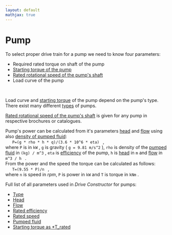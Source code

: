 ```yaml
---
layout: default
mathjax: true
---
```

# Pump

To select proper drive train for a pump we need to know four parameters:

* Required rated torque on shaft of the pump
* [Starting torque of the pump](startingTorque.html)
* [Rated rotational speed of the pump's shaft](ratedSpeed.html)
* Load curve of the pump
<br>

Load curve and [starting torque](startingTorque.html) of the pump depend on the pump's type. There exist many different [types](type.html) of pumps. 
<br>

[Rated rotational speed of the pump's shaft](ratedSpeed.html) is given for any pump in respective  brochures or catalogues. 
<br>

Pump's power can be calculated from it's parameters [head](head.html) and [flow](flow.html) using also [density of pumped fluid](fluidDensity.html):
<br>
` 	
  P=(g * rho * h * q)/(3.6 * 10^6 * eta) 
` ,
<br>
where ` P ` is in ` kW ` , ` g ` is gravity ( ` g = 9.81 m/s^2 ` ), ` rho ` is density of the [pumped fluid](fluidDensity.html) in ` (kg) / m^3 ` , ` eta ` is [efficiency](ratedEfficiency.html) of the pump,  ` h ` is [head](head.html) in ` m ` and [flow](flow.html) in ` m^3 / h  ` .
<br>
From the power and the speed the torque can be calculated as follows:
<br>
` 	
     T=(9.55 * P)/n 
` ,
<br>
where ` n ` is speed in *rpm*, ` P ` is power in ` kW ` and ` T ` is torque in ` kNm ` .
<br>

Full list of all parameters used in *Drive Constructor* for pumps:

* [Type](type.html)
* [Head](head.html)
* [Flow](flow.html)
* [Rated efficiency](ratedEfficiency.html)
* [Rated speed](ratedSpeed.html)
* [Pumped fluid](fluidDensity.html)
* [Starting torque as *T_rated](startingTorque.html)
